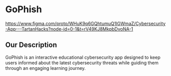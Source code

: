 # GoPhish
https://www.figma.com/proto/WHuK9q6GQhtumuQ1IGWmaZ/Cybersecurity-App---TartanHacks?node-id=0-1&t=rV49KJ8MkpbDvoNA-1

## Our Description
GoPhish is an interactive educational cybersecurity app designed to keep users informed about the latest cybersecurity threats while guiding them through an engaging learning journey.
